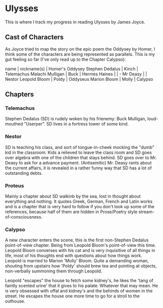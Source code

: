 # Ulysses

This is where I track my progress in reading Ulysses by James Joyce.

## Cast of Characters
As Joyce tried to map the story on the epic poem the Oddysey by Homer, I think some of the characters are being represented as parallels. This is my gut feeling so far (I've only read up to the Chapter Calypso): 

name | nickname(s) | Homer's Oddysey 
Stephen Dedalus | Kinch | Telemachus
Malachi Mulligan | Buck | Hermes
Haines | | -
Mr Deasy | | Nestor
Leopold Bloom | Poldy | Oddyseus
Marion Bloom | Molly | Calypso

## Chapters

### Telemachus
Stephen Dedalus (SD) is rudely woken by his frienemy: Buck Mulligan, loud-mouthed "Userper". SD lives in a fortress tower of some kind.

### Nestor
SD is teaching his class, and sort of tongue-in-cheek mocking the "dumb" kid in the classroom. Kids a relieved to leave the class room and SD goes over algebra with one of the children that stays behind.
SD goes over to Mr. Deasy to ask for a advance payment. (Antisemitic) Mr. Deasy rants about the current affairs, it is revealed in a rather funny way that SD has a lot of outstanding debts. 

### Proteus
Mainly a chapter about SD walkinb by the sea, lost in thought about everything and nothing. It quotes Greek, German, French and Latin works and is a chapter that is very hard to follow if you don't look up some of the references, because half of them are hidden in Prose/Poetry style stream-of-consciousness.

### Calypso
A new character enters the scene, this is the first non-Stephen Dedalus point-of-view chapter. Being from Leopold Bloom's point-of-view this time. Leopold Bloom converses with his cat and is very inquisitive of all things in life, most of his thoughts end with questions about how things work. Leopold is married to Marion 'Molly' Bloom. Quite a demanding woman, shouting from upstairs how 'Poldy' should brew tea and pointing at objects, non-verbally summoning them through Leopold.

Leopold "escapes" the house to fetch some kidney's, he likes the 'tang of faintly scented urine' that it gives to his palate. Whatever that may mean. He is very obsessed with offal and kidney's and the behinds of women in the street.
He escapes the house one more time to go for a stroll to the outhouse.